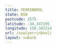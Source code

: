 ```yaml
---
title: YERRINBOOL
state: NSW
postcode: 2575
latitude: -34.347195
longitude: 150.342214
url: /nsw/yerrinbool/
layout: suburb
---
```


